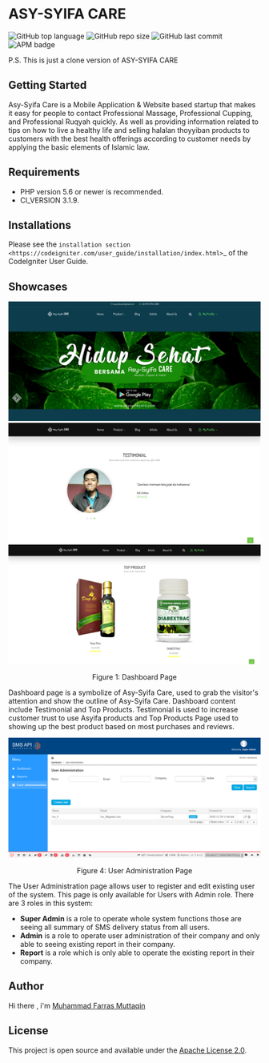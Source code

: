 # ASY-SYIFA CARE

<img alt="GitHub top language" src="https://img.shields.io/github/languages/top/farrasmuttaqin/sms-api-dashboard-clone">  <img alt="GitHub repo size" src="https://img.shields.io/github/repo-size/farrasmuttaqin/sms-api-dashboard-clone">  <img alt="GitHub last commit" src="https://img.shields.io/github/last-commit/farrasmuttaqin/sms-api-dashboard-clone">  <img alt="APM badge" src="https://img.shields.io/badge/license-Apache-blue">

P.S. This is just a clone version of ASY-SYIFA CARE

## Getting Started
Asy-Syifa Care is a Mobile Application & Website based startup that makes it easy for people to contact Professional Massage, Professional Cupping, and Professional Ruqyah quickly. As well as providing information related to tips on how to live a healthy life and selling halalan thoyyiban products to customers with the best health offerings according to customer needs by applying the basic elements of Islamic law.

## Requirements
* PHP version 5.6 or newer is recommended.
* CI_VERSION 3.1.9.

## Installations
Please see the `installation section <https://codeigniter.com/user_guide/installation/index.html>`_
of the CodeIgniter User Guide.

## Showcases

![Dashboard Page](https://raw.githubusercontent.com/farrasmuttaqin/asysyifa_care-website/master/assets/img/screen-shoot/dashboard.png)
![Testimonial Page](https://raw.githubusercontent.com/farrasmuttaqin/asysyifa_care-website/master/assets/img/screen-shoot/testmonial.png)
![Top Product's Page](https://raw.githubusercontent.com/farrasmuttaqin/asysyifa_care-website/master/assets/img/screen-shoot/top_product.png)
<p align="center">Figure 1: Dashboard Page</p>

Dashboard page is a symbolize of Asy-Syifa Care, used to grab the visitor's attention and show the outline of Asy-Syifa Care. Dashboard content include Testimonial and Top Products. Testimonial is used to increase customer trust to use Asyifa products and Top Products Page used to showing up the best product based on most purchases and reviews. 

![User Administration Page](https://raw.githubusercontent.com/farrasmuttaqin/sms-api-dashboard-clone/Task-2-First_time_push_sms_api_dashboard/screenshoot/user_administration.png)
<p align="center">Figure 4: User Administration Page</p>

The User Administration page allows user to register and edit existing user of the system. This page is only available for Users with Admin role. There are 3 roles in this system:
- **Super Admin** is a role to operate whole system functions those are seeing all summary of SMS delivery status from all users.
- **Admin** is a role to operate user administration of their company and only able to seeing existing report in their company.
- **Report** is a role which is only able to operate the existing report in their company.

## Author
Hi there , i'm <a href="https://github.com/farrasmuttaqin/"> Muhammad Farras Muttaqin </a>

## License
This project is open source and available under the <a href="https://github.com/farrasmuttaqin/sms-api-dashboard-clone/blob/main/LICENSE">Apache License 2.0</a>.
